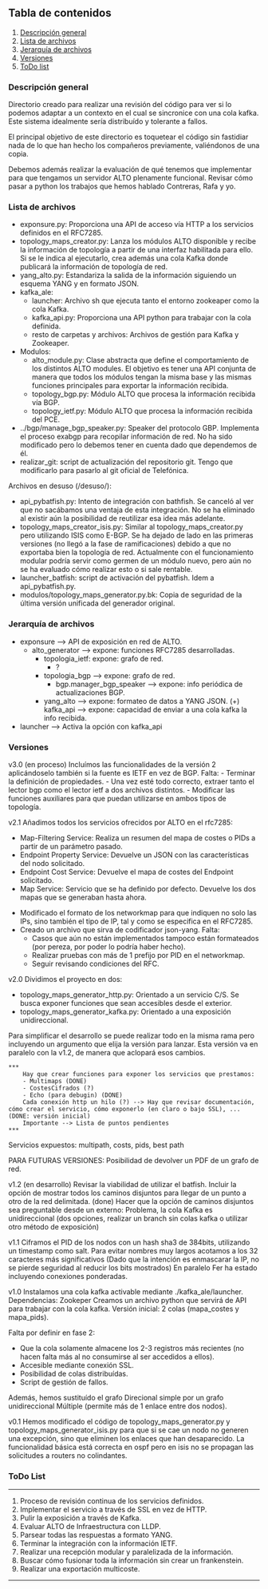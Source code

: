 



## Tabla de contenidos
1. [Descripción general](#descripcion-general)
2. [Lista de archivos](#lista-de-archivos)
3. [Jerarquía de archivos](#jerarquía-de-archivos)
4. [Versiones](#versiones)
5. [ToDo list](#todo-list)


### Descripción general
Directorio creado para realizar una revisión del código para ver si lo podemos adaptar a un contexto en el cual se sincronice con una cola kafka. 
Este sistema idealmente sería distribuído y tolerante a fallos.

El principal objetivo de este directorio es toquetear el código sin fastidiar nada de lo que han hecho los compañeros previamente, valiéndonos de una copia.

Debemos además realizar la evaluación de qué tenemos que implementar para que tengamos un servidor ALTO plenamente funcional.
Revisar cómo pasar a python los trabajos que hemos hablado Contreras, Rafa y yo.

### Lista de archivos

* exponsure.py: Proporciona una API de acceso vía HTTP a los servicios definidos en el RFC7285.
* topology_maps_creator.py: Lanza los módulos ALTO disponible y recibe la información de topología a partir de una interfaz habilitada para ello. Si se le indica al ejecutarlo, crea además una cola Kafka donde publicará la información de topología de red.
* yang_alto.py: Estandariza la salida de la información siguiendo un esquema YANG y en formato JSON.
* kafka_ale:
	* launcher: Archivo sh que ejecuta tanto el entorno zookeaper como la cola Kafka.
	* kafka_api.py: Proporciona una API python para trabajar con la cola definida.
	* resto de carpetas y archivos: Archivos de gestión para Kafka y Zookeaper.
* Modulos:
	* alto_module.py: Clase abstracta que define el comportamiento de los distintos ALTO modules. El objetivo es tener una API conjunta de manera que todos los módulos tengan la misma base y las mismas funciones principales para exportar la información recibida.
	* topology_bgp.py: Módulo ALTO que procesa la información recibida vía BGP.
	* topology_ietf.py: Módulo ALTO que procesa la información recibida del PCE.
* ../bgp/manage_bgp_speaker.py: Speaker del protocolo GBP. Implementa el proceso exabgp para recopilar información de red. No ha sido modificado pero lo debemos tener en cuenta dado que dependemos de él.
* realizar_git: script de actualización del repositorio git. Tengo que modificarlo para pasarlo al git oficial de Telefónica.

Archivos en desuso (/desuso/):
* api_pybatfish.py: Intento de integración con bathfish. Se canceló al ver que no sacábamos una ventaja de esta integración. No se ha eliminado al existir aún la posibilidad de reutilizar esa idea más adelante.
* topology_maps_creator_isis.py: Similar al topology_maps_creator.py pero utilizando ISIS como E-BGP. Se ha dejado de lado en las primeras versiones (no llegó a la fase de ramificaciones) debido a que no exportaba bien la topología de red. Actualmente con el funcionamiento modular podría servir como germen de un módulo nuevo, pero aún no se ha evaluado cómo realizar esto o si sale rentable.
* launcher_batfish: script de activación del pybatfish. Idem a api_pybatfish.py.
* modulos/topology_maps_generator.py.bk: Copia de seguridad de la última versión unificada del generador original.



### Jerarquía de archivos

+ exponsure --> API de exposición en red de ALTO.
	+ alto_generator --> expone: funciones RFC7285 desarrolladas.
		+ topologia_ietf: expone: grafo de red.
			+ ?
		+ topologia_bgp --> expone: grafo de red.
			+ bgp.manager_bgp_speaker --> expone: info periódica de actualizaciones BGP.
		+ yang_alto --> expone: formateo de datos a YANG JSON.
		(+) kafka_api --> expone: capacidad de enviar a una cola kafka la info recibida.
+ launcher --> Activa la opción con kafka_api



### Versiones

v3.0 (en proceso)
Incluímos las funcionalidades de la versión 2 aplicándoselo también si la fuente es IETF en vez de BGP.
Falta:
	- Terminar la definición de propiedades.
	- Una vez esté todo correcto, extraer tanto el lector bgp como el lector ietf a dos archivos distintos.
	- Modificar las funciones auxiliares para que puedan utilizarse en ambos tipos de topología.


v2.1
Añadimos todos los servicios ofrecidos por ALTO en el rfc7285:
* Map-Filtering Service: Realiza un resumen del mapa de costes o PIDs a partir de un parámetro pasado.
* Endpoint Property Service: Devuelve un JSON con las características del nodo solicitado.
* Endpoint Cost Service: Devuelve el mapa de costes del Endpoint solicitado.
* Map Service: Servicio que se ha definido por defecto. Devuelve los dos mapas que se generaban hasta ahora.

- Modificado el formato de los networkmap para que indiquen no solo las IPs, sino también el tipo de IP, tal y como se especifica en el RFC7285.
- Creado un archivo que sirva de codificador json-yang. Falta:
	- Casos que aún no están implementados tampoco están formateados (por pereza, por poder lo podría haber hecho).
	- Realizar pruebas con más de 1 prefijo por PID en el networkmap.
	- Seguir revisando condiciones del RFC.

v2.0
Dividimos el proyecto en dos:
- topology_maps_generator_http.py: Orientado a un servicio C/S. Se busca exponer funciones que sean accesibles desde el exterior.
- topology_maps_generator_kafka.py: Orientado a una exposición unidireccional. 

Para simplificar el desarrollo se puede realizar todo en la misma rama pero incluyendo un argumento que elija la versión para lanzar.
Esta versión va en paralelo con la v1.2, de manera que aclopará esos cambios.

    ***
        Hay que crear funciones para exponer los servicios que prestamos:
        - Multimaps (DONE)
        - CostesCifrados (?)
        - Echo (para debugin) (DONE)
        Cada conexión http un hilo (?) --> Hay que revisar documentación, cómo crear el servicio, cómo exponerlo (en claro o bajo SSL), ... (DONE: versión inicial)
        Importante --> Lista de puntos pendientes
    ***
Servicios expuestos: multipath, costs, pids, best path


PARA FUTURAS VERSIONES: Posibilidad de devolver un PDF de un grafo de red.

v1.2 (en desarrollo)
Revisar la viabilidad de utilizar el batfish.
Incluir la opción de mostrar todos los caminos disjuntos para llegar de un punto a otro de la red delimitada. (done)
Hacer que la opción de caminos disjuntos sea preguntable desde un externo: Problema, la cola Kafka es unidireccional (dos opciones, realizar un branch sin colas kafka o utilizar otro método de exposición)


v1.1
Ciframos el PID de los nodos con un hash sha3 de 384bits, utilizando un timestamp como salt. Para evitar nombres muy largos acotamos a los 32 caracteres más significativos 
(Dado que la intención es enmascarar la IP, no se pierde seguridad al reducir los bits mostrados)
En paralelo Fer ha estado incluyendo conexiones ponderadas.


v1.0
Instalamos una cola kafka activable mediante ./kafka_ale/launcher. Dependencias: Zookeper
Creamos un archivo python que servirá de API para trabajar con la cola kafka.
Versión inicial: 2 colas (mapa_costes y mapa_pids).

Falta por definir en fase 2:
- Que la cola solamente almacene los 2-3 registros más recientes (no hacen falta más al no consumirse al ser accedidos a ellos).
- Accesible mediante conexión SSL.
- Posibilidad de colas distribuídas.
- Script de gestión de fallos.

Además, hemos sustituído el grafo Direcional simple por un grafo unidireccional Múltiple (permite más de 1 enlace entre dos nodos).


v0.1
Hemos modificado el código de topology_maps_generator.py y topology_maps_generator_isis.py para que si se cae un nodo no generen una excepción, sino que eliminen los enlaces que han desaparecido.
La funcionalidad básica está correcta en ospf pero en isis no se propagan las solicitudes a routers no colindantes.


### ToDo List

***

1. Proceso de revisión continua de los servicios definidos.
2. Implementar el servicio a través de SSL en vez de HTTP.
3. Pulir la exposición a través de Kafka.
4. Evaluar ALTO de Infraestructura con LLDP.
5. Parsear todas las respuestas a formato YANG.
6. Terminar la integración con la información IETF.
7. Realizar una recepción modular y paralelizada de la información.
8. Buscar cómo fusionar toda la información sin crear un frankenstein.
9. Realizar una exportación multicoste.

***




